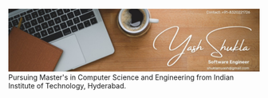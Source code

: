 
![Software Engineer](https://github.com/shuklayash10/shuklayash10/blob/main/banner%20linkedin.jpeg)
Pursuing Master's in Computer Science and Engineering from Indian Institute of Technology, Hyderabad.



